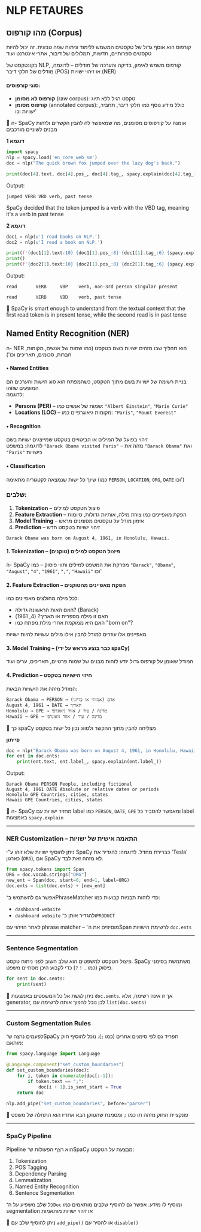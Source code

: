 # NLP FETAURES

## מהו קורפוס (Corpus)

קורפוס הוא אוסף גדול של טקסטים המשמש ללימוד וניתוח שפה טבעית. זה יכול להיות טקסטים ספרותיים, חדשות, תמלולים של דיבור, אתרי אינטרנט ועוד

בקונטקסט של NLP, קורפוס משמש לאימון, בדיקה והערכה של מודלים – לדוגמה, מודלים של חלקי דיבר (POS) או זיהוי ישויות (NER)

#### סוגי קורפוסים:

* **קורפוס לא מסומן** (raw corpus): טקסט רגיל ללא תיוג
* **קורפוס מסומן** (annotated corpus): כולל מידע נוסף כמו חלקי דיבר, תחביר, ישויות וכו'

📌 ה- SpaCy אומנה על קורפוסים מסומנים, מה שמאפשר לה להבין הקשרים ולזהות מבנים לשוניים מורכבים

**דוגמא 1**

```python
import spacy
nlp = spacy.load('en_core_web_sm')
doc = nlp("The quick brown fox jumped over the lazy dog's back.")

print(doc[4].text, doc[4].pos_, doc[4].tag_, spacy.explain(doc[4].tag_))
```

Output:
```
jumped VERB VBD verb, past tense
```

SpaCy decided that the token jumped is a verb with the VBD tag, meaning it's a verb in past tense

**דוגמא 2**

```python
doc1 = nlp(u'I read books on NLP.')
doc2 = nlp(u'I read a book on NLP.')

print(f'{doc1[1].text:10} {doc1[1].pos_:8} {doc1[1].tag_:6} {spacy.explain(doc1[1].tag_)}')
print()
print(f'{doc2[1].text:10} {doc2[1].pos_:8} {doc2[1].tag_:6} {spacy.explain(doc2[1].tag_)}')
```

Output:
```
read       VERB     VBP    verb, non-3rd person singular present

read       VERB     VBD    verb, past tense
```

📌 SpaCy is smart enough to understand from the textual context that the first read token is in present tense, while the second read is in past tense

## Named Entity Recognition (NER)

ה- NER הוא תהליך שבו מזהים ישויות בשם בטקסט (כמו שמות של אנשים, מקומות, חברות, סכומים, תאריכים וכו')

#### • **Named Entities**  
בניית רשימה של ישויות בשם מתוך הטקסט, כשהמפתח הוא סוג הישות והערכים הם המופעים שזוהו  
לדוגמה:
- **Persons (PER)** – שמות של אנשים כמו: `"Albert Einstein"`, `"Marie Curie"`
- **Locations (LOC)** – מקומות גיאוגרפיים כמו: `"Paris"`, `"Mount Everest"`

#### • **Recognition**  
זיהוי בפועל של המילים או הביטויים בטקסט שמייצגים ישויות בשם  
לדוגמה: במשפט `"Barack Obama visited Paris"` – נזהה את `"Barack Obama"` ואת `"Paris"` כישויות

#### • **Classification**  
שיוך כל ישות שנמצאה לקטגוריה מתאימה (כמו `PERSON`, `LOCATION`, `ORG`, `DATE` וכו')


### שלבים:

1. **Tokenization** – פיצול הטקסט למילים
2. **Feature Extraction** – הפקת מאפיינים כמו צורת מילה, אותיות גדולות, סיומות
3. **Model Training** – אימון מודל על טקסטים מסומנים מראש
4. **Prediction** – זיהוי ישויות בטקסט חדש

`Barack Obama was born on August 4, 1961, in Honolulu, Hawaii.`

#### 1. **Tokenization** – פיצול הטקסט למילים (טוקנים)  
ה- SpaCy מפרקת את המשפט למילים ותווי פיסוק – כמו `"Barack"`, `"Obama"`, `"August"`, `"4"`, `"1961"`, `","`, `"Hawaii"` וכו'

#### 2. **Feature Extraction** – הפקת מאפיינים מהטוקנים  
לכל מילה מחולצים מאפיינים כמו:  
- האם האות הראשונה גדולה? (Barack)  
- האם זו מילה מספרית או תאריך? (4, 1961)  
- האם היא ממוקמת אחרי מילת מפתח כמו "born on"?  

מאפיינים אלו עוזרים למודל להבין אילו מילים עשויות להיות ישויות

#### 3. **Model Training** – (כבר בוצע מראש על ידי spaCy)  
המודל שאומן על קורפוס גדול יודע לזהות מבנים של שמות פרטיים, תאריכים, ערים ועוד

#### 4. **Prediction** – חיזוי הישויות בטקסט  
המודל מזהה את הישויות הבאות:

```
Barack Obama → PERSON → אדם (אמיתי או בדיוני)
August 4, 1961 → DATE → תאריך
Honolulu → GPE → מדינה / עיר / אזור גיאוגרפי
Hawaii → GPE → מדינה / עיר / אזור גיאוגרפי
```

📌 כך spaCy מצליחה להבין מתוך ההקשר ולסווג נכון כל ישות בטקסט

**פייתון**

```python
doc = nlp("Barack Obama was born on August 4, 1961, in Honolulu, Hawaii.")
for ent in doc.ents:
    print(ent.text, ent.label_, spacy.explain(ent.label_))
```

Output:
```
Barack Obama PERSON People, including fictional
August 4, 1961 DATE Absolute or relative dates or periods
Honolulu GPE Countries, cities, states
Hawaii GPE Countries, cities, states
```

📌 ה- SpaCy מחזיר ישויות עם label כמו `PERSON`, `DATE`, `GPE` ומאפשר להסביר כל label באמצעות `spacy.explain`

---

### NER Customization – התאמה אישית של ישויות

ניתן להוסיף ישויות שלא זוהו ע"י SpaCy כברירת מחדל. לדוגמה: להגדיר את 'Tesla' כארגון (`ORG`), אם SpaCy לא מזהה זאת לבד.

```python
from spacy.tokens import Span
ORG = doc.vocab.strings["ORG"]
new_ent = Span(doc, start=0, end=1, label=ORG)
doc.ents = list(doc.ents) + [new_ent]
```

אפשר גם להשתמש ב־PhraseMatcher כדי לזהות תבניות קבועות כמו:

* `dashboard-website`
* `dashboard website`
  ולהגדיר אותן כ־`PRODUCT`

לאחר הזיהוי עם phrase matcher – מוסיפים את ה־Span לרשימת הישויות `doc.ents`

---

### Sentence Segmentation

פיצול הטקסט למשפטים הוא שלב חשוב לפני ניתוח טקסט. SpaCy משתמשת בסימני פיסוק (כמו `.` `!` `?`) כדי לקבוע היכן מסתיים משפט.

```python
for sent in doc.sents:
    print(sent)
```

📌 ניתן לגשת אל כל המשפטים באמצעות `doc.sents`. אך זו אינה רשימה, אלא generator, לכן נוכל להפוך אותה לרשימה עם `list(doc.sents)`

---

### Custom Segmentation Rules

לפעמים נרצה ש־SpaCy תפריד גם לפי סימנים אחרים (כמו `;`). נוכל להוסיף חוק מותאם:

```python
from spacy.language import Language

@Language.component("set_custom_boundaries")
def set_custom_boundaries(doc):
    for i, token in enumerate(doc[:-1]):
        if token.text == ";":
            doc[i + 1].is_sent_start = True
    return doc

nlp.add_pipe("set_custom_boundaries", before="parser")
```

📌 פונקציית החוק מזהה תו כמו `;` ומסמנת שהטוקן הבא אחריו הוא התחלה של משפט

---

### SpaCy Pipeline

Pipeline הוא רצף הפעולות ש־SpaCy מבצעת על הטקסט:

1. Tokenization
2. POS Tagging
3. Dependency Parsing
4. Lemmatization
5. Named Entity Recognition
6. Sentence Segmentation

כל שלב משפיע על ה־`Doc` ומוסיף לו מידע. אפשר גם להוסיף שלבים מותאמים כמו segmentation או זיהוי ישויות מותאמות

📌 ניתן להוסיף שלב עם `add_pipe()` או להסיר עם `disable()`
